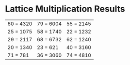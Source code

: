 # Lattice Multiplication Results

|   |   |   |
|---|---|---|
| 60 = 4320 | 79 = 6004 | 55 = 2145 |
| 25 = 1075 | 58 = 1740 | 22 = 1232 |
| 29 = 2117 | 68 = 6732 | 62 = 1240 |
| 20 = 1340 | 23 = 621 | 40 = 3160 |
| 71 = 781 | 36 = 3060 | 74 = 4810 |
